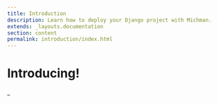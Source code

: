 ```yaml
---
title: Introduction
description: Learn how to deploy your Django project with Michman.
extends: _layouts.documentation
section: content
permalink: introduction/index.html
---
```


# Introducing!
_
